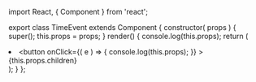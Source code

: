 import React, { Component } from 'react';

export class TimeEvent extends Component {
    constructor( props ) {
        super();
        this.props = props;
    }
    render() {
        console.log(this.props);
        return (
            <li>
                <button
                    onClick={( e ) => {
                        console.log(this.props);
                    }}
                >
                    {this.props.children}
                </button>
            </li>
        );
    }
};
